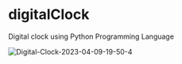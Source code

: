
# digitalClock
Digital clock using Python Programming  Language


![Digital-Clock-2023-04-09-19-50-4](https://user-images.githubusercontent.com/29086241/230778441-8cdb1a41-3dc2-4df3-ace2-38c9d4a56291.gif)

